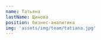 ```yaml
---
name: Татьяна
lastName: Щинова
position: бизнес-аналитика
img: 'assets/img/team/tatiana.jpg'
---
```

